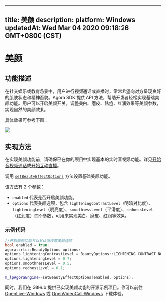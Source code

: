 
---
title: 美颜
description: 
platform: Windows
updatedAt: Wed Mar 04 2020 09:18:26 GMT+0800 (CST)
---
# 美颜

## 功能描述

在社交娱乐或教育场景中，用户进行视频通话或直播时，常常希望向对方呈现良好的肌肤状态和精神面貌。Agora SDK 提供 API 方法，帮助开发者轻松实现基础美颜功能。用户可以开启美颜开关，调整美白、磨皮、祛痘、红润效果等美颜参数，实现自然的美颜效果。

具体效果可参考下图：

![](https://web-cdn.agora.io/docs-files/1553753110307)

## 实现方法

在实现美颜功能前，请确保已在你的项目中实现基本的实时音视频功能。详见[开始音视频通话](../../cn/Video/start_call_windows.md)或[开始互动直播](../../cn/Video/start_live_windows.md)。

调用 [`setBeautyEffectOptions`](https://docs.agora.io/cn/Video/API%20Reference/cpp/classagora_1_1rtc_1_1_i_rtc_engine.html#a5899cc462e5250028c9afada4df98d48) 方法设置基础美颜功能。

该方法有 2 个参数：

- `enabled` 代表是否开启美颜功能。
- `options` 代表美颜选项，包含 `lighteningContrastLevel`（明暗对比度）、`lighteningLevel`（明亮度）、`smoothnessLevel`（平滑度）、`rednessLevel`（红润度）四个参数，可用来实现美白、磨皮、红润等效果。

### 示例代码

```c++
//开启美颜功能并以默认值设置美颜选项
bool enabled = true;
agora::rtc::BeautyOptions options;
options.lighteningContrastLevel = BeautyOptions::LIGHTENING_CONTRAST_NORMAL;
options.lighteningLevel = 0.7;
options.smoothnessLevel = 0.5;
options.rednessLevel = 0.1;
  
m_lpAgoraEngine->setBeautyEffectOptions(enabled, options);
```

同时，我们在 GitHub 提供已实现美颜功能的开源示例项目。你可以前往 [OpenLive-Windows](https://github.com/AgoraIO/Basic-Video-Broadcasting/tree/master/OpenLive-Windows) 或 [OpenVideoCall-Windows](https://github.com/AgoraIO/Basic-Video-Call/tree/dev/3.0.0/Group-Video/OpenVideoCall-Windows) 下载体验。
